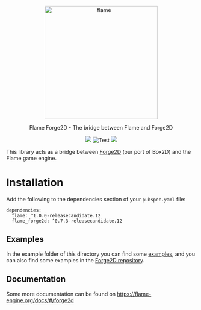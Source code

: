 <p align="center">
  <a href="https://flame-engine.org">
    <img alt="flame" width="300px" src="https://raw.githubusercontent.com/flame-engine/forge2d/main/design/with-text.png">
  </a>
</p>

<p align="center">
  Flame Forge2D - The bridge between Flame and Forge2D
</p>

<p align="center">
  <a title="Pub" href="https://pub.dev/packages/flame_forge2d" ><img src="https://img.shields.io/pub/v/flame_forge2d.svg?style=popout" /></a> <img src="https://github.com/flame-engine/flame_forge2d/workflows/Test/badge.svg?branch=main&event=push" alt="Test" /> <a title="Discord" href="https://discord.gg/pxrBmy4" ><img src="https://img.shields.io/discord/509714518008528896.svg" /></a>
</p>

This library acts as a bridge between [Forge2D](https://github.com/flame-engine/forge2d) (our port of Box2D) and the Flame game engine.

# Installation
Add the following to the dependencies section of your `pubspec.yaml` file:

```
dependencies:
  flame: ^1.0.0-releasecandidate.12
  flame_forge2d: ^0.7.3-releasecandidate.12
```

## Examples
In the example folder of this directory you can find some [examples](https://github.com/flame-engine/flame/tree/main/packages/flame_forge2d/example), and you can also find some examples in the [Forge2D repository](https://github.com/flame-engine/forge2d/tree/main/example).

## Documentation
Some more documentation can be found on https://flame-engine.org/docs/#/forge2d

